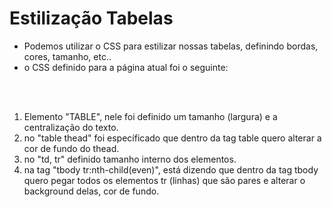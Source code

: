 # Estilização Tabelas

- Podemos utilizar o CSS para estilizar nossas tabelas, definindo bordas, cores, tamanho, etc..
- o CSS definido para a página atual foi o seguinte:

<br>
<br>

1. Elemento "TABLE", nele foi definido um tamanho (largura) e a centralização do texto.
2. no "table thead" foi específicado que dentro da tag table quero alterar a cor de fundo do thead.
3. no "td, tr" definido tamanho interno dos elementos.
4. na tag "tbody tr:nth-child(even)", está dizendo que dentro da tag tbody quero pegar todos os elementos tr (linhas) que são pares e alterar o background delas, cor de fundo.